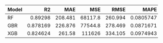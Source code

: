 | Model   |       R2 |     MAE |      MSE |    RMSE |      MAPE |
|:--------|---------:|--------:|---------:|--------:|----------:|
| RF      | 0.89298  | 208.481 |  68117.8 | 260.994 | 0.0805747 |
| GBR     | 0.878169 | 226.876 |  77544.8 | 278.469 | 0.0871671 |
| XGB     | 0.824624 | 261.58  | 111626   | 334.105 | 0.0974943 |